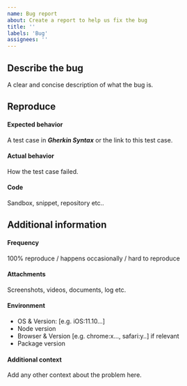 ```yaml
---
name: Bug report
about: Create a report to help us fix the bug
title: ''
labels: 'Bug'
assignees: ''
---
```


## Describe the bug

A clear and concise description of what the bug is.

## Reproduce

#### Expected behavior

A test case in _**Gherkin Syntax**_ or the link to this test case.

#### Actual behavior

How the test case failed.

#### Code

Sandbox, snippet, repository etc..

## Additional information

#### Frequency

100% reproduce / happens occasionally / hard to reproduce

#### Attachments

Screenshots, videos, documents, log etc.

#### Environment

- OS & Version: [e.g. iOS:11.10...]
- Node version
- Browser & Version [e.g. chrome:x..., safari:y..] if relevant
- Package version

#### Additional context

Add any other context about the problem here.
